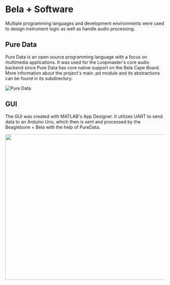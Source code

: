 # Bela + Software 
Multiple programming languages and development environments were used to design instrument logic as well as handle audio processing.  

## Pure Data  
Pure Data is an open source programming language with a focus on multimedia applications. It was used for the Loopmaster's core audio backend since Pure Data has core native support on the Bela Cape Board. More information about the project's main .pd module and its abstractions can be found in its subdirectory.  

![Pure Data](https://github.com/neilkatahira/EE-Emerge-2020-Loopmaster/blob/master/pictures/PureData.PNG?raw=true)  
 
## GUI  
The GUI was created with MATLAB's App Designer. It utilizes UART to send data to an Arduino Uno, which then is sent and processed by the Beaglebone + Bela with the help of PureData.    

<p align="center">
  <img width="520" height="460" src="https://github.com/neilkatahira/EE-Emerge-2020-Loopmaster/blob/master/pictures/gui.png?raw=true">
</p>


